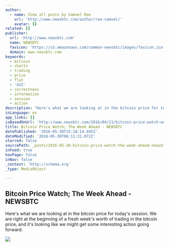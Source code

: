 ```yaml
---
author:
  - name: View all posts by Samuel Rae
    url: 'http://www.newsbtc.com/author/rae-samuel/'
    avatar: {}
related: []
publisher:
  url: 'http://www.newsbtc.com'
  name: NEWSBTC
  favicon: 'https://s3.amazonaws.com/common-newsbtc/images/favicon.ico'
  domain: www.newsbtc.com
keywords:
  - bitcoin
  - charts
  - trading
  - price
  - flat
  - '422'
  - correctness
  - information
  - session
  - action
description: "Here's what we are looking at in the bitcoin price for today's session. We are right at the beginning of a fresh week's worth of trading in the bitcoin price, and it's looking like we might get some interesting action going forward."
inLanguage: en
app_links: []
isBasedOnUrl: 'http://www.newsbtc.com/2016/04/11/bitcoin-price-watch-week-aheads/'
title: Bitcoin Price Watch; The Week Ahead - NEWSBTC
datePublished: '2016-05-30T15:18:14.945Z'
dateModified: '2016-05-30T06:11:31.072Z'
starred: false
sourcePath: _posts/2016-05-30-bitcoin-price-watch-the-week-ahead-newsbtc.md
inFeed: true
hasPage: false
inNav: false
_context: 'http://schema.org'
_type: MediaObject

---
```

<article style=""><h1>Bitcoin Price Watch; The Week Ahead - NEWSBTC</h1><p>Here's what we are looking at in the bitcoin price for today's session. We are right at the beginning of a fresh week's worth of trading in the bitcoin price, and it's looking like we might get some interesting action going forward.</p><img src="http://s3.amazonaws.com/main-newsbtc-images/2016/04/11104119/Screen-Shot-2016-04-11-at-11.29.25.png" /></article>